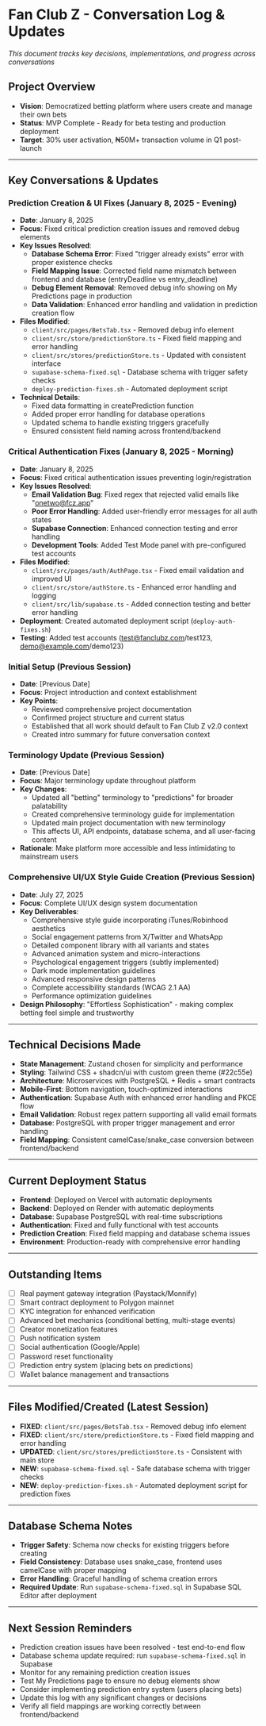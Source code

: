 # Fan Club Z - Conversation Log & Updates

*This document tracks key decisions, implementations, and progress across conversations*

## Project Overview
- **Vision**: Democratized betting platform where users create and manage their own bets
- **Status**: MVP Complete - Ready for beta testing and production deployment
- **Target**: 30% user activation, ₦50M+ transaction volume in Q1 post-launch

---

## Key Conversations & Updates

### Prediction Creation & UI Fixes (January 8, 2025 - Evening)
- **Date**: January 8, 2025
- **Focus**: Fixed critical prediction creation issues and removed debug elements
- **Key Issues Resolved**:
  - **Database Schema Error**: Fixed "trigger already exists" error with proper existence checks
  - **Field Mapping Issue**: Corrected field name mismatch between frontend and database (entryDeadline vs entry_deadline)
  - **Debug Element Removal**: Removed debug info showing on My Predictions page in production
  - **Data Validation**: Enhanced error handling and validation in prediction creation flow
- **Files Modified**:
  - `client/src/pages/BetsTab.tsx` - Removed debug info element
  - `client/src/store/predictionStore.ts` - Fixed field mapping and error handling
  - `client/src/stores/predictionStore.ts` - Updated with consistent interface
  - `supabase-schema-fixed.sql` - Database schema with trigger safety checks
  - `deploy-prediction-fixes.sh` - Automated deployment script
- **Technical Details**:
  - Fixed data formatting in createPrediction function
  - Added proper error handling for database operations
  - Updated schema to handle existing triggers gracefully
  - Ensured consistent field naming across frontend/backend

### Critical Authentication Fixes (January 8, 2025 - Morning)
- **Date**: January 8, 2025
- **Focus**: Fixed critical authentication issues preventing login/registration
- **Key Issues Resolved**:
  - **Email Validation Bug**: Fixed regex that rejected valid emails like "onetwo@fcz.app"
  - **Poor Error Handling**: Added user-friendly error messages for all auth states
  - **Supabase Connection**: Enhanced connection testing and error handling
  - **Development Tools**: Added Test Mode panel with pre-configured test accounts
- **Files Modified**:
  - `client/src/pages/auth/AuthPage.tsx` - Fixed email validation and improved UI
  - `client/src/store/authStore.ts` - Enhanced error handling and logging
  - `client/src/lib/supabase.ts` - Added connection testing and better error handling
- **Deployment**: Created automated deployment script (`deploy-auth-fixes.sh`)
- **Testing**: Added test accounts (test@fanclubz.com/test123, demo@example.com/demo123)

### Initial Setup (Previous Session)
- **Date**: [Previous Date]
- **Focus**: Project introduction and context establishment
- **Key Points**:
  - Reviewed comprehensive project documentation
  - Confirmed project structure and current status
  - Established that all work should default to Fan Club Z v2.0 context
  - Created intro summary for future conversation context

### Terminology Update (Previous Session)
- **Date**: [Previous Date]
- **Focus**: Major terminology update throughout platform
- **Key Changes**:
  - Updated all "betting" terminology to "predictions" for broader palatability
  - Created comprehensive terminology guide for implementation
  - Updated main project documentation with new terminology
  - This affects UI, API endpoints, database schema, and all user-facing content
- **Rationale**: Make platform more accessible and less intimidating to mainstream users

### Comprehensive UI/UX Style Guide Creation (Previous Session)
- **Date**: July 27, 2025
- **Focus**: Complete UI/UX design system documentation
- **Key Deliverables**:
  - Comprehensive style guide incorporating iTunes/Robinhood aesthetics
  - Social engagement patterns from X/Twitter and WhatsApp
  - Detailed component library with all variants and states
  - Advanced animation system and micro-interactions
  - Psychological engagement triggers (subtly implemented)
  - Dark mode implementation guidelines
  - Advanced responsive design patterns
  - Complete accessibility standards (WCAG 2.1 AA)
  - Performance optimization guidelines
- **Design Philosophy**: "Effortless Sophistication" - making complex betting feel simple and trustworthy

---

## Technical Decisions Made
- **State Management**: Zustand chosen for simplicity and performance
- **Styling**: Tailwind CSS + shadcn/ui with custom green theme (#22c55e)
- **Architecture**: Microservices with PostgreSQL + Redis + smart contracts
- **Mobile-First**: Bottom navigation, touch-optimized interactions
- **Authentication**: Supabase Auth with enhanced error handling and PKCE flow
- **Email Validation**: Robust regex pattern supporting all valid email formats
- **Database**: PostgreSQL with proper trigger management and error handling
- **Field Mapping**: Consistent camelCase/snake_case conversion between frontend/backend

---

## Current Deployment Status
- **Frontend**: Deployed on Vercel with automatic deployments
- **Backend**: Deployed on Render with automatic deployments  
- **Database**: Supabase PostgreSQL with real-time subscriptions
- **Authentication**: Fixed and fully functional with test accounts
- **Prediction Creation**: Fixed field mapping and database schema issues
- **Environment**: Production-ready with comprehensive error handling

---

## Outstanding Items
- [ ] Real payment gateway integration (Paystack/Monnify)
- [ ] Smart contract deployment to Polygon mainnet
- [ ] KYC integration for enhanced verification
- [ ] Advanced bet mechanics (conditional betting, multi-stage events)
- [ ] Creator monetization features
- [ ] Push notification system
- [ ] Social authentication (Google/Apple)
- [ ] Password reset functionality
- [ ] Prediction entry system (placing bets on predictions)
- [ ] Wallet balance management and transactions

---

## Files Modified/Created (Latest Session)
- **FIXED**: `client/src/pages/BetsTab.tsx` - Removed debug info element
- **FIXED**: `client/src/store/predictionStore.ts` - Fixed field mapping and error handling
- **UPDATED**: `client/src/stores/predictionStore.ts` - Consistent with main store
- **NEW**: `supabase-schema-fixed.sql` - Safe database schema with trigger checks
- **NEW**: `deploy-prediction-fixes.sh` - Automated deployment script for prediction fixes

---

## Database Schema Notes
- **Trigger Safety**: Schema now checks for existing triggers before creating
- **Field Consistency**: Database uses snake_case, frontend uses camelCase with proper mapping
- **Error Handling**: Graceful handling of schema creation errors
- **Required Update**: Run `supabase-schema-fixed.sql` in Supabase SQL Editor after deployment

---

## Next Session Reminders
- Prediction creation issues have been resolved - test end-to-end flow
- Database schema update required: run `supabase-schema-fixed.sql` in Supabase
- Monitor for any remaining prediction creation issues
- Test My Predictions page to ensure no debug elements show
- Consider implementing prediction entry system (users placing bets)
- Update this log with any significant changes or decisions
- Verify all field mappings are working correctly between frontend/backend
